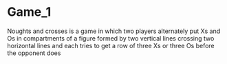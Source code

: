 # Game_1
Noughts and crosses is a  game in which two players alternately put Xs and Os in compartments of a figure formed by two vertical lines crossing two horizontal lines and each tries to get a row of three Xs or three Os before the opponent does
